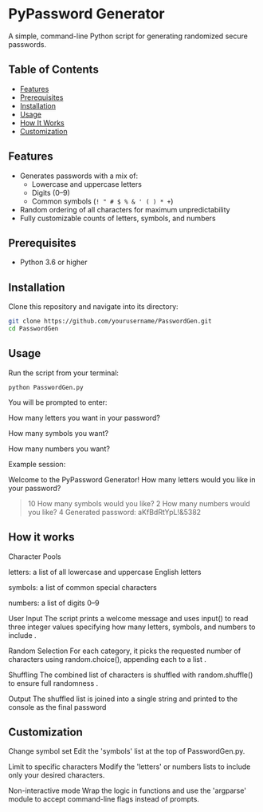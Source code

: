 # PyPassword Generator

A simple, command-line Python script for generating randomized secure passwords.

## Table of Contents

- [Features](#features)  
- [Prerequisites](#prerequisites)  
- [Installation](#installation)  
- [Usage](#usage)  
- [How It Works](#how-it-works)  
- [Customization](#customization)  

## Features

- Generates passwords with a mix of:
  - Lowercase and uppercase letters  
  - Digits (0–9)  
  - Common symbols (`! " # $ % & ' ( ) * +`)  
- Random ordering of all characters for maximum unpredictability  
- Fully customizable counts of letters, symbols, and numbers 

## Prerequisites

- Python 3.6 or higher

## Installation

Clone this repository and navigate into its directory:

```bash
git clone https://github.com/yourusername/PasswordGen.git
cd PasswordGen
```
## Usage

Run the script from your terminal:

```
python PasswordGen.py

```
You will be prompted to enter:

How many letters you want in your password?

How many symbols you want?

How many numbers you want?

Example session:

Welcome to the PyPassword Generator!
How many letters would you like in your password?
> 10
How many symbols would you like?
> 2
How many numbers would you like?
> 4
Generated password: aKfBdRtYpL!&5382

## How it works

Character Pools

letters: a list of all lowercase and uppercase English letters

symbols: a list of common special characters

numbers: a list of digits 0–9 

User Input
The script prints a welcome message and uses input() to read three integer values specifying how many letters, symbols, and numbers to include 
.

Random Selection
For each category, it picks the requested number of characters using random.choice(), appending each to a list 
.

Shuffling
The combined list of characters is shuffled with random.shuffle() to ensure full randomness 
.

Output
The shuffled list is joined into a single string and printed to the console as the final password 

## Customization

Change symbol set
Edit the 'symbols' list at the top of PasswordGen.py.

Limit to specific characters
Modify the 'letters' or numbers lists to include only your desired characters.

Non-interactive mode
Wrap the logic in functions and use the 'argparse' module to accept command-line flags instead of prompts.
